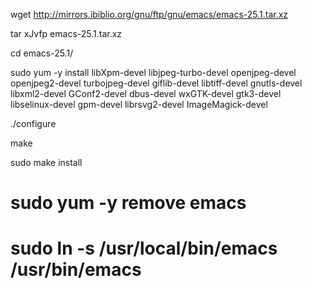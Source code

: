 

wget http://mirrors.ibiblio.org/gnu/ftp/gnu/emacs/emacs-25.1.tar.xz

tar xJvfp emacs-25.1.tar.xz

cd emacs-25.1/

sudo yum -y install libXpm-devel libjpeg-turbo-devel openjpeg-devel openjpeg2-devel turbojpeg-devel giflib-devel libtiff-devel gnutls-devel libxml2-devel GConf2-devel dbus-devel wxGTK-devel gtk3-devel libselinux-devel gpm-devel librsvg2-devel ImageMagick-devel

./configure

make


sudo make install 

# sudo yum -y remove emacs
# sudo ln -s /usr/local/bin/emacs /usr/bin/emacs
